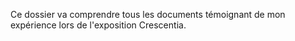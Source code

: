 Ce dossier va comprendre tous les documents témoignant de mon expérience lors de l'exposition Crescentia.
